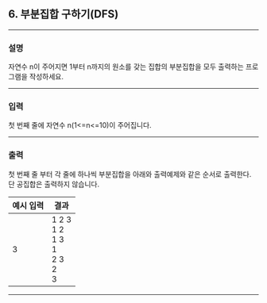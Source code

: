 ## 6. 부분집합 구하기(DFS)
*************************************************************************
### 설명

자연수 n이 주어지면 1부터 n까지의 원소를 갖는 집합의 부분집합을 모두 출력하는 프로그램을 작성하세요.

-------------------------------------------------------------------------
### 입력

첫 번째 줄에 자연수 n(1<=n<=10)이 주어집니다.

-------------------------------------------------------------------------
### 출력
첫 번째 줄 부터 각 줄에 하나씩 부분집합을 아래와 출력예제와 같은 순서로 출력한다.
단 공집합은 출력하지 않습니다. 

| 예시 입력 | 결과  |
|-------|-----|
| 3     | 1 2 3 <br> 1 2 <br> 1 3 <br> 1 <br> 2 3 <br> 2 <br> 3 <br> |
-------------------------------------------------------------------------
